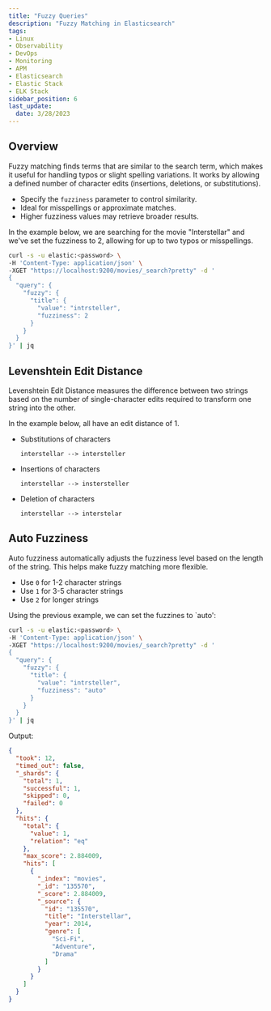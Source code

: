 ```yaml
---
title: "Fuzzy Queries"
description: "Fuzzy Matching in Elasticsearch"
tags: 
- Linux
- Observability
- DevOps
- Monitoring 
- APM
- Elasticsearch
- Elastic Stack
- ELK Stack
sidebar_position: 6
last_update:
  date: 3/28/2023
---
```



## Overview

Fuzzy matching finds terms that are similar to the search term, which makes it useful for handling typos or slight spelling variations. It works by allowing a defined number of character edits (insertions, deletions, or substitutions).  

- Specify the `fuzziness` parameter to control similarity.  
- Ideal for misspellings or approximate matches.  
- Higher fuzziness values may retrieve broader results.  

In the example below, we are searching for the movie "Interstellar" and we've set the fuzziness to 2, allowing for up to two typos or misspellings.

```bash
curl -s -u elastic:<password> \
-H 'Content-Type: application/json' \
-XGET "https://localhost:9200/movies/_search?pretty" -d '
{
  "query": {
    "fuzzy": {
      "title": {
        "value": "intrsteller",
        "fuzziness": 2
      }
    }
  }
}' | jq
```  



## Levenshtein Edit Distance

Levenshtein Edit Distance measures the difference between two strings based on the number of single-character edits required to transform one string into the other.

In the example below, all have an edit distance of 1.

- Substitutions of characters

    ```plaintext
    interstellar --> intersteller
    ```

- Insertions of characters

    ```plaintext
    interstellar --> instersteller
    ```

- Deletion of characters

    ```plaintext
    interstellar --> interstelar
    ```


## Auto Fuzziness

Auto fuzziness automatically adjusts the fuzziness level based on the length of the string. This helps make fuzzy matching more flexible.

- Use `0` for 1-2 character strings  
- Use `1` for 3-5 character strings  
- Use `2` for longer strings

Using the previous example, we can set the fuzzines to `auto':

```bash
curl -s -u elastic:<password> \
-H 'Content-Type: application/json' \
-XGET "https://localhost:9200/movies/_search?pretty" -d '
{
  "query": {
    "fuzzy": {
      "title": {
        "value": "intrsteller",
        "fuzziness": "auto"
      }
    }
  }
}' | jq
```  

Output:

```json
{
  "took": 12,
  "timed_out": false,
  "_shards": {
    "total": 1,
    "successful": 1,
    "skipped": 0,
    "failed": 0
  },
  "hits": {
    "total": {
      "value": 1,
      "relation": "eq"
    },
    "max_score": 2.884009,
    "hits": [
      {
        "_index": "movies",
        "_id": "135570",
        "_score": 2.884009,
        "_source": {
          "id": "135570",
          "title": "Interstellar",
          "year": 2014,
          "genre": [
            "Sci-Fi",
            "Adventure",
            "Drama"
          ]
        }
      }
    ]
  }
} 
```